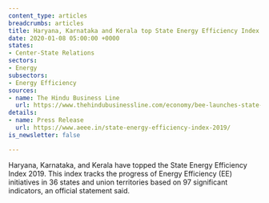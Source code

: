 ```yaml
---
content_type: articles
breadcrumbs: articles
title: Haryana, Karnataka and Kerala top State Energy Efficiency Index 2019
date: 2020-01-08 05:00:00 +0000
states:
- Center-State Relations
sectors:
- Energy
subsectors:
- Energy Efficiency
sources:
- name: The Hindu Business Line
  url: https://www.thehindubusinessline.com/economy/bee-launches-state-energy-efficiency-index-2019/article30533640.ece
details:
- name: Press Release
  url: https://www.aeee.in/state-energy-efficiency-index-2019/
is_newsletter: false

---
```

Haryana, Karnataka, and Kerala have topped the State Energy Efficiency Index 2019. This index tracks the progress of Energy Efficiency (EE) initiatives in 36 states and union territories based on 97 significant indicators, an official statement said.
